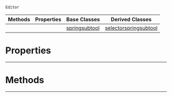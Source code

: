  `Editor`

|Methods|Properties|Base Classes|Derived Classes|
|---|---|---|---|
| | |[springsubtool](springsubtool.md)|[selectorspringsubtool](selectorspringsubtool.md)|


 #  Properties


---  
 #  Methods


---  
 

 